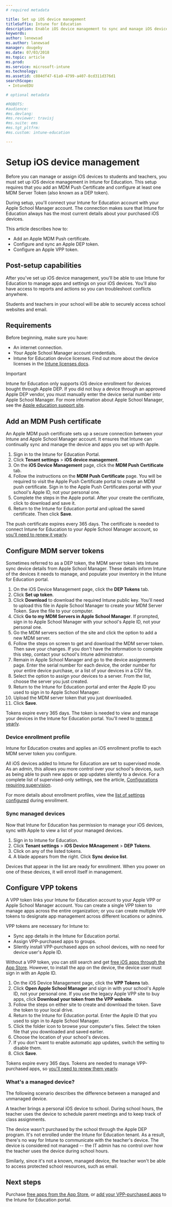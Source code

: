 ```yaml
---
# required metadata

title: Set up iOS device management
titleSuffix: Intune for Education
description: Enable iOS device management to sync and manage iOS devices from the Intune for Education portal.
keywords:
author: lenewsad
ms.author: lanewsad
manager: dougeby
ms.date: 07/03/2018
ms.topic: article
ms.prod:
ms.service: microsoft-intune
ms.technology:
ms.assetid: c884df47-61a9-4799-a407-8cd311d376d1
searchScope:
 - IntuneEDU

# optional metadata

#ROBOTS:
#audience:
#ms.devlang:
#ms.reviewer: travisj
#ms.suite: ems
#ms.tgt_pltfrm:
#ms.custom: intune-education

---
```


# Setup iOS device management 

Before you can manage or assign iOS devices to students and teachers, you must set up iOS device management in Intune for Education. This setup requires that you add an MDM Push Certificate and configure at least one MDM Server Token (also known as a DEP token).

During setup, you'll connect your Intune for Education account with your Apple School Manager account. The connection makes sure that Intune for Education always has the most current details about your purchased iOS devices.

This article describes how to:

* Add an Apple MDM Push certificate.
* Configure and sync an Apple DEP token.
* Configure an Apple VPP token.

## Post-setup capabilities  
After you've set up iOS device management, you'll be able to use Intune for Education to manage apps and settings on your iOS devices. You'll also have access to reports and actions so you can troubleshoot conflicts anywhere.  

Students and teachers in your school will be able to securely access school websites and email.  

## Requirements
Before beginning, make sure you have:  
* An internet connection.
* Your Apple School Manager account credentials.
* Intune for Education device licenses. Find out more about the device licenses in the [Intune licenses docs](https://docs.microsoft.com/intune/get-started/start-with-a-paid-subscription-to-microsoft-intune-step-4).

> [!IMPORTANT]
> Intune for Education only supports iOS device enrollment for devices bought through Apple DEP. If you did not buy a device through an approved Apple DEP vendor, you must manually enter the device serial number into Apple School Manager. For more information about Apple School Manager, see the [Apple education support site](https://support.apple.com/education).  

## Add an MDM Push certificate
An Apple MDM push certificate sets up a secure connection between your Intune and Apple School Manager account. It ensures that Intune can continually sync and manage the device and apps you set up with Apple. 

1. Sign in to the Intune for Education Portal.
2. Click **Tenant settings** > **iOS device management**.
3. On the **iOS Device Management** page, click the **MDM Push Certificate** tab.
4. Follow the instructions on the **MDM Push Certificate** page. You will be required to visit the Apple Push Certificate portal to create an MDM push certificate. Sign in to the Apple Push Certificates portal with your school's Apple ID, not your personal one.
5. Complete the steps in the Apple portal. After your create the certificate, click to download and save it.
6. Return to the Intune for Education portal and upload the saved certificate. Then click **Save**.

The push certificate expires every 365 days. The certificate is needed to connect Intune for Education to your Apple School Manager account, so [you'll need to renew it yearly](renew-ios-certificate-token.md). 

## Configure MDM server tokens
Sometimes referred to as a DEP token, the MDM server token lets Intune sync device details from Apple School Manager. These details inform Intune of the devices it needs to manage, and populate your inventory in the Intune for Education portal.  

1. On the iOS Device Management page, click the **DEP Tokens** tab.
2. Click **Set up token**.
3. Click **Download** to download the required Intune public key. You'll need to upload this file in Apple School Manager to create your MDM Server Token. Save the file to your computer.
4. Click **Go to my MDM Servers in Apple School Manager**. If prompted, sign in to Apple School Manager with your school's Apple ID, not your personal one.
5. Go the MDM servers section of the site and click the option to add a new MDM server.
6. Follow the steps on screen to get and download the MDM server token. Then save your changes. If you don't have the information to complete this step, contact your school's Intune administrator. 
7. Remain in Apple School Manager and go to the device assignments page. Enter the serial number for each device, the order number for your entire device purchase, or a list of your devices in a CSV file. 
8. Select the option to assign your devices to a server. From the list, choose the server you just created.
9. Return to the Intune for Education portal and enter the Apple ID you used to sign in to Apple School Manager.
10. Upload the MDM server token that you just downloaded.
11. Click **Save**.

Tokens expire every 365 days. The token is needed to view and manage your devices in the Intune for Education portal. You'll need to [renew it yearly](renew-ios-certificate-token.md).

### Device enrollment profile
Intune for Education creates and applies an iOS enrollment profile to each MDM server token you configure.

All iOS devices added to Intune for Education are set to supervised mode. As an admin, this allows you more control over your school's devices, such as being able to push new apps or app updates silently to a device. For a complete list of supervised-only settings, see the article, [Configurations requiring supervision](https://docs.microsoft.com/en-us/intune/device-restrictions-ios#configurations-requiring-supervision).  

For more details about enrollment profiles, view the [list of settings configured](how-do-i-add-devices-ios.md#list-of-preconfigured-settings) during enrollment.

### Sync managed devices
Now that Intune for Education has permission to manage your iOS devices, sync with Apple to view a list of your managed devices.  
1. Sign in to Intune for Education.
2. Click **Tenant settings** > **iOS Device MAnagement** > **DEP Tokens**.
3. Click on any of the listed tokens.
4. A blade appears from the right. Click **Sync device list**. 

Devices that appear in the list are ready for enrollment. When you power on one of these devices, it will enroll itself in management.

## Configure VPP tokens

 A VPP token links your Intune for Education account to your Apple VPP or Apple School Manager account. You can create a single VPP token to manage apps across the entire organization; or you can create multiple VPP tokens to designate app management across different locations or admins.  

VPP tokens are necessary for Intune to:  
* Sync app details in the Intune for Education portal.
* Assign VPP-purchased apps to groups.
* Silently install VPP-purchased apps on school devices, with no need for device user's Apple ID.

Without a VPP token, you can still search and get [free iOS apps through the App Store](add-apps-ios.md). However, to install the app on the device, the device user must sign in with an Apple ID. 

1. On the iOS Device Management page, click the **VPP Tokens** tab.
2. Click **Open Apple School Manager** and sign in with your school's Apple ID, not your personal one. If you use the legacy Apple VPP site to buy apps, click **Download your token from the VPP website**. 
3. Follow the steps on either site to create and download the token. Save the token to your local drive.
4. Return to the Intune for Education portal. Enter the Apple ID that you used to sign in to Apple School Manager.
5. Click the folder icon to browse your computer's files. Select the token file that you downloaded and saved earlier.
6. Choose the location of your school's devices.
7. If you don't want to enable automatic app updates, switch the setting to disable them. 
8. Click **Save**.

Tokens expire every 365 days. Tokens are needed to manage VPP-purchased apps, so [you'll need to renew them yearly](renew-ios-certificate-token.md).

### What's a managed device?
The following scenario describes the difference between a managed and unmanaged device.

A teacher brings a personal iOS device to school. During school hours, the teacher uses the device to schedule parent meetings and to keep track of class assignments.  

 The device wasn't purchased by the school through the Apple DEP program. It's not enrolled under the Intune for Education tenant. As a result, there's no way for Intune to communicate with the teacher's device. The device is considered not managed -- the IT admin has no control over how the teacher uses the device during school hours. 

Similarly, since it's not a known, managed device, the teacher won't be able to access protected school resources, such as email.  

## Next steps

Purchase [free apps from the App Store](add-apps-ios.md), or [add your VPP-purchased apps](add-vpp-apps.md) to the Intune for Education portal.  

